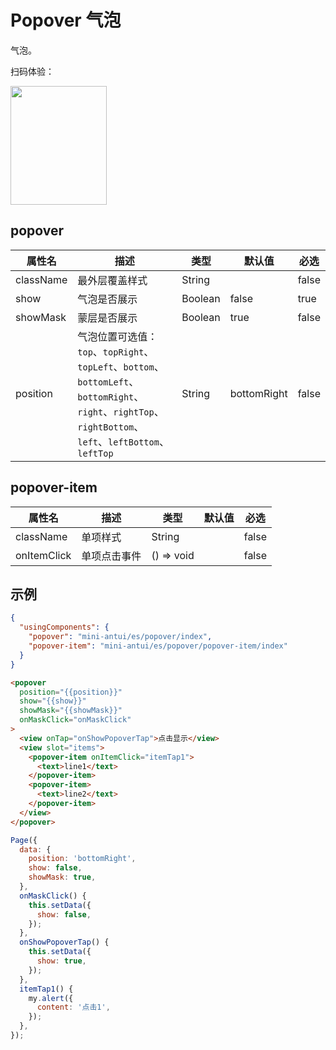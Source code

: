 # Popover 气泡

气泡。

扫码体验：

<img src="https://gw.alipayobjects.com/zos/rmsportal/fiqtYDYDruVwbWnspKwQ.jpeg" width="154" height="190" />


## popover

| 属性名 | 描述 | 类型 | 默认值 | 必选 |
| ---- | ---- | ---- | ---- | ---- |
| className | 最外层覆盖样式 | String | | false |
| show | 气泡是否展示 | Boolean | false | true |
| showMask | 蒙层是否展示 | Boolean | true | false |
| position | 气泡位置可选值：`top`、`topRight`、`topLeft`、`bottom`、`bottomLeft`、`bottomRight`、`right`、`rightTop`、`rightBottom`、`left`、`leftBottom`、 `leftTop`  | String | bottomRight | false |

## popover-item

| 属性名 | 描述 | 类型 | 默认值 | 必选 |
| ---- | ---- | ---- | ---- | ----|
| className | 单项样式 | String | | false |
| onItemClick | 单项点击事件 | () => void | | false |

## 示例

```json
{  
  "usingComponents": {
    "popover": "mini-antui/es/popover/index",
    "popover-item": "mini-antui/es/popover/popover-item/index"
  }
}
```

```html
<popover
  position="{{position}}"
  show="{{show}}"
  showMask="{{showMask}}"
  onMaskClick="onMaskClick"
>
  <view onTap="onShowPopoverTap">点击显示</view>
  <view slot="items">
    <popover-item onItemClick="itemTap1">
      <text>line1</text>
    </popover-item>
    <popover-item>
      <text>line2</text>
    </popover-item>
  </view>
</popover>
```

```javascript
Page({
  data: {
    position: 'bottomRight',
    show: false,
    showMask: true,
  },
  onMaskClick() {
    this.setData({
      show: false,
    });
  },
  onShowPopoverTap() {
    this.setData({
      show: true,
    });
  },
  itemTap1() {
    my.alert({
      content: '点击1',
    });
  },
});
```